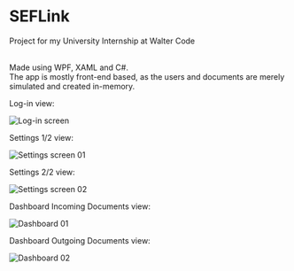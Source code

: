 # SEFLink
Project for my University Internship at Walter Code

<br>Made using WPF, XAML and C#.
<br>The app is mostly front-end based, as the users and documents are merely simulated and created in-memory.



Log-in view:

![Log-in screen](https://user-images.githubusercontent.com/64084436/175312071-b8391c48-5852-409e-99eb-f7116492a5fa.png)


Settings 1/2 view:

![Settings screen 01](https://user-images.githubusercontent.com/64084436/175312141-059c475c-e2c0-4f90-b8b5-cc09667ae998.png)


Settings 2/2 view:

![Settings screen 02](https://user-images.githubusercontent.com/64084436/175312159-35e2644e-c6bc-479a-ba05-a0ed5cfe1954.png)


Dashboard Incoming Documents view:

![Dashboard 01](https://user-images.githubusercontent.com/64084436/175312010-0da466fb-5d6b-4068-83aa-f2e89b3e31d4.png)


Dashboard Outgoing Documents view:

![Dashboard 02](https://user-images.githubusercontent.com/64084436/175312044-760dc0e1-774a-4b8d-838b-7399f26a0742.png)

